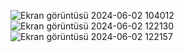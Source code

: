 ![Ekran görüntüsü 2024-06-02 104012](https://github.com/nurksbr/plaka-alankodu-veren-java-kodu/assets/147191768/f200397f-de23-454f-87b0-ad30c8ca167e)
![Ekran görüntüsü 2024-06-02 122130](https://github.com/nurksbr/Plaka-Alan-Kodu-Veren-Java-Kodu/assets/147191768/82c95b81-6726-4197-b688-82abe1ee37ee)
![Ekran görüntüsü 2024-06-02 122157](https://github.com/nurksbr/Plaka-Alan-Kodu-Veren-Java-Kodu/assets/147191768/e110230e-e0ac-4319-b40f-6852536131e8)
